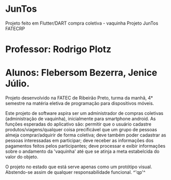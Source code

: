# JunTos
Projeto feito em Flutter/DART compra coletiva - vaquinha
Projeto JunTos
FATECRP

# Professor: Rodrigo Plotz
# Alunos: Flebersom Bezerra, Jenice Júlio.

Projeto desenvolvido na FATEC de Ribeirão Preto, turma da manhã, 4* semestre 
na matéria eletiva de programação para dispositivos móveis.

Este projeto de software aspira ser um administrador de compras 
coletivas (administração de vaquinha), inicialmente para smartphone 
android. As funções esperadas do aplicativo são: permitir que o usuário 
cadastre produtos/viagens/qualquer coisa precificável que um grupo de pessoas
almeja comprar/adquirir de forma coletiva; deve também poder cadastrar as pessoas interessadas em participar; deve receber as informações dos pagamentos feitos pelos
participantes; deve processar e exibir informações sobre o andamento da 'vaquinha'
até que se atinja a meta estabelcida do valor do objeto.  

O projeto no estado que está serve apenas como um protótipo visual. Abstendo-se assim
de qualquer responsabilidade funcional. ^'qp'^
